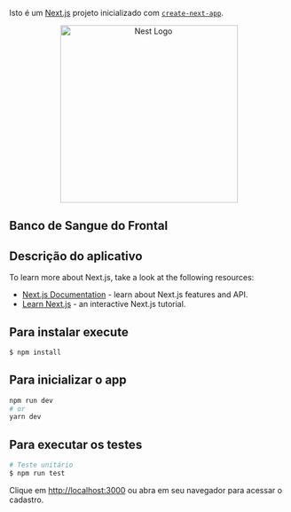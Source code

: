 Isto é um [Next.js](https://nextjs.org/) projeto inicializado com [`create-next-app`](https://github.com/vercel/next.js/tree/canary/packages/create-next-app).

<p align="center">
 <a href="http://nestjs.com/" target="blank"><img src="https://www.doadordesangue.com.br/public/image/pingo-sangue03.svg" width="320" alt="Nest Logo" /></a>
</p>

## Banco de Sangue do Frontal

## Descrição do aplicativo

To learn more about Next.js, take a look at the following resources:

- [Next.js Documentation](https://nextjs.org/docs) - learn about Next.js features and API.
- [Learn Next.js](https://nextjs.org/learn) - an interactive Next.js tutorial.


## Para instalar execute

```bash
$ npm install
```

## Para inicializar o app

```bash
npm run dev
# or
yarn dev
```

## Para executar os testes

```bash
# Teste unitário
$ npm run test
```

Clique em [http://localhost:3000](http://localhost:3000) ou abra em seu navegador para acessar o cadastro.


